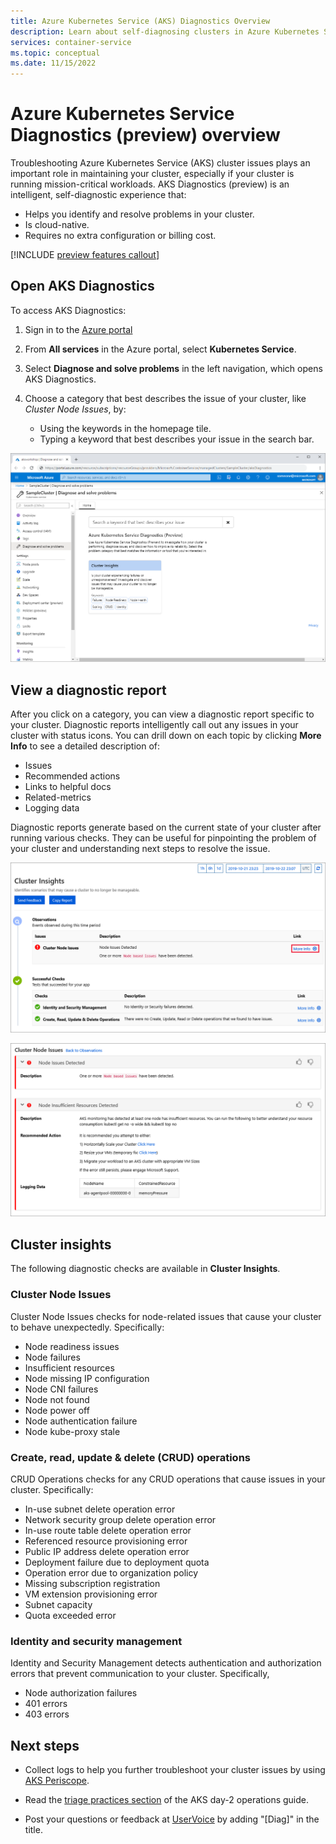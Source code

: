```yaml
---
title: Azure Kubernetes Service (AKS) Diagnostics Overview
description: Learn about self-diagnosing clusters in Azure Kubernetes Service.
services: container-service
ms.topic: conceptual
ms.date: 11/15/2022
---
```


# Azure Kubernetes Service Diagnostics (preview) overview

Troubleshooting Azure Kubernetes Service (AKS) cluster issues plays an important role in maintaining your cluster, especially if your cluster is running mission-critical workloads. AKS Diagnostics (preview) is an intelligent, self-diagnostic experience that:

* Helps you identify and resolve problems in your cluster.
* Is cloud-native.
* Requires no extra configuration or billing cost.

[!INCLUDE [preview features callout](./includes/preview/preview-callout.md)]

## Open AKS Diagnostics

To access AKS Diagnostics:

1. Sign in to the [Azure portal](https://portal.azure.com)
1. From **All services** in the Azure portal, select **Kubernetes Service**.
1. Select **Diagnose and solve problems** in the left navigation, which opens AKS Diagnostics.
1. Choose a category that best describes the issue of your cluster, like _Cluster Node Issues_, by:

    * Using the keywords in the homepage tile.
    * Typing a keyword that best describes your issue in the search bar.

![Homepage](./media/concepts-diagnostics/aks-diagnostics-homepage.png)

## View a diagnostic report

After you click on a category, you can view a diagnostic report specific to your cluster. Diagnostic reports intelligently call out any issues in your cluster with status icons. You can drill down on each topic by clicking **More Info** to see a detailed description of:

* Issues
* Recommended actions
* Links to helpful docs
* Related-metrics
* Logging data 

Diagnostic reports generate based on the current state of your cluster after running various checks. They can be useful for pinpointing the problem of your cluster and understanding next steps to resolve the issue.

![Diagnostic Report](./media/concepts-diagnostics/diagnostic-report.png)

![Expanded Diagnostic Report](./media/concepts-diagnostics/node-issues.png)

## Cluster insights

The following diagnostic checks are available in **Cluster Insights**.

### Cluster Node Issues

Cluster Node Issues checks for node-related issues that cause your cluster to behave unexpectedly. Specifically:

- Node readiness issues
- Node failures
- Insufficient resources
- Node missing IP configuration
- Node CNI failures
- Node not found
- Node power off
- Node authentication failure
- Node kube-proxy stale

### Create, read, update & delete (CRUD) operations

CRUD Operations checks for any CRUD operations that cause issues in your cluster. Specifically:

- In-use subnet delete operation error
- Network security group delete operation error
- In-use route table delete operation error
- Referenced resource provisioning error
- Public IP address delete operation error
- Deployment failure due to deployment quota
- Operation error due to organization policy
- Missing subscription registration
- VM extension provisioning error
- Subnet capacity
- Quota exceeded error

### Identity and security management

Identity and Security Management detects authentication and authorization errors that prevent communication to your cluster. Specifically,

- Node authorization failures
- 401 errors
- 403 errors

## Next steps

* Collect logs to help you further troubleshoot your cluster issues by using [AKS Periscope](https://aka.ms/aksperiscope).

* Read the [triage practices section](/azure/architecture/operator-guides/aks/aks-triage-practices) of the AKS day-2 operations guide.

* Post your questions or feedback at [UserVoice](https://feedback.azure.com/d365community/forum/aabe212a-f724-ec11-b6e6-000d3a4f0da0) by adding "[Diag]" in the title.
